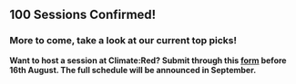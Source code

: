 ## 100 Sessions Confirmed!

### More to come, take a look at our current top picks!

**Want to host a session at Climate:Red? Submit through this
[form](https://future-rcrc.com/climate-red-virtual-summit)
before 16th August.
The full schedule will be announced in September.**
